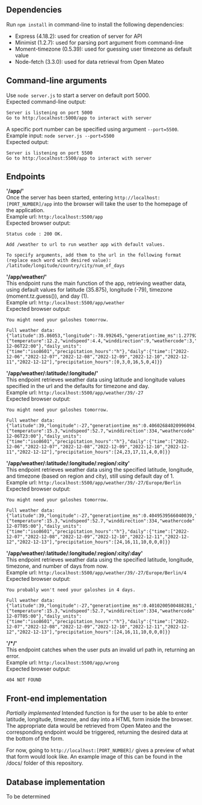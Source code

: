## Dependencies
Run ```npm install``` in command-line to install the following dependencies:
- Express (4.18.2): used for creation of server for API
- Minimist (1.2.7): used for parsing port argument from command-line
- Moment-timezone (0.5.39): used for guessing user timezone as default value
- Node-fetch (3.3.0): used for data retrieval from Open Mateo

## Command-line arguments
Use ```node server.js``` to start a server on default port 5000.\
Expected command-line output:
```
Server is listening on port 5000 
Go to http:/localhost:5000/app to interact with server
```

A specific port number can be specified using argument ```--port=5500```.\
Example input: ```node server.js --port=5500```\
Expected output:
```
Server is listening on port 5500
Go to http:/localhost:5500/app to interact with server
```

## Endpoints
**'/app/'**\
Once the server has been started, entering ```http://localhost:[PORT_NUMBER]/app``` into the browser will take the user to the homepage of the application.\
Example url: ```http:/localhost:5500/app```\
Expected browser output:
```
Status code : 200 OK.

Add /weather to url to run weather app with default values.

To specify arguments, add them to the url in the following format (replace each word with desired value): /latitude/longitude/country/city/num_of_days
```

**'/app/weather/'**\
This endpoint runs the main function of the app, retrieving weather data, using default values for latitude (35.875), longitude (-79), timezone (moment.tz.guess()),
and day (1).\
Example url: ```http:/localhost:5500/app/weather```\
Expected browser output:
```
You might need your galoshes tomorrow.

Full weather data:
{"latitude":35.86053,"longitude":-78.992645,"generationtime_ms":1.277923583984375,"utc_offset_seconds":-18000,"timezone":"America/New_York","timezone_abbreviation":"EST","elevation":99,"current_weather":{"temperature":12.2,"windspeed":4.4,"winddirection":9,"weathercode":3,"time":"2022-12-06T22:00"},"daily_units":{"time":"iso8601","precipitation_hours":"h"},"daily":{"time":["2022-12-06","2022-12-07","2022-12-08","2022-12-09","2022-12-10","2022-12-11","2022-12-12"],"precipitation_hours":[0,3,0,16,5,0,4]}}
```

**'/app/weather/:latitude/:longitude/'**\
This endpoint retrieves weather data using latitude and longitude values specified in the url and the defaults for timezone and day.\
Example url: ```http:/localhost:5500/app/weather/39/-27```\
Expected browser output:
```
You might need your galoshes tomorrow.

Full weather data:
{"latitude":39,"longitude":-27,"generationtime_ms":0.40602684020996094,"utc_offset_seconds":-18000,"timezone":"America/New_York","timezone_abbreviation":"EST","elevation":0,"current_weather":{"temperature":15.3,"windspeed":52.7,"winddirection":334,"weathercode":2,"time":"2022-12-06T23:00"},"daily_units":{"time":"iso8601","precipitation_hours":"h"},"daily":{"time":["2022-12-06","2022-12-07","2022-12-08","2022-12-09","2022-12-10","2022-12-11","2022-12-12"],"precipitation_hours":[24,23,17,11,4,0,0]}}
```

**'/app/weather/:latitude/:longitude/:region/:city'**\
This endpoint retrieves weather data using the specified latitude, longitude, and timezone (based on region and city), still using default day of 1.\
Example url: ```http:/localhost:5500/app/weather/39/-27/Europe/Berlin```\
Expected browser output:
```
You might need your galoshes tomorrow.

Full weather data:
{"latitude":39,"longitude":-27,"generationtime_ms":0.4049539566040039,"utc_offset_seconds":3600,"timezone":"Europe/Berlin","timezone_abbreviation":"CET","elevation":0,"current_weather":{"temperature":15.3,"windspeed":52.7,"winddirection":334,"weathercode":2,"time":"2022-12-07T05:00"},"daily_units":{"time":"iso8601","precipitation_hours":"h"},"daily":{"time":["2022-12-07","2022-12-08","2022-12-09","2022-12-10","2022-12-11","2022-12-12","2022-12-13"],"precipitation_hours":[24,16,11,10,0,0,0]}}
```

**'/app/weather/:latitude/:longitude/:region/:city/:day'**\
This endpoint retrieves weather data using the specified latitude, longitude, timezone, and number of days from now.\
Example url: ```http:/localhost:5500/app/weather/39/-27/Europe/Berlin/4```\
Expected browser output:
```
You probably won't need your galoshes in 4 days.

Full weather data:
{"latitude":39,"longitude":-27,"generationtime_ms":0.4010200500488281,"utc_offset_seconds":3600,"timezone":"Europe/Berlin","timezone_abbreviation":"CET","elevation":0,"current_weather":{"temperature":15.3,"windspeed":52.7,"winddirection":334,"weathercode":2,"time":"2022-12-07T05:00"},"daily_units":{"time":"iso8601","precipitation_hours":"h"},"daily":{"time":["2022-12-07","2022-12-08","2022-12-09","2022-12-10","2022-12-11","2022-12-12","2022-12-13"],"precipitation_hours":[24,16,11,10,0,0,0]}}
```

**'/\*/'**\
This endpoint catches when the user puts an invalid url path in, returning an error.\
Example url: ```http:/localhost:5500/app/wrong```\
Expected browser output:
```
404 NOT FOUND
```

## Front-end implementation
*Partially implemented*
Intended function is for the user to be able to enter latitude, longitude, timezone, and day into a HTML form inside the browser. The appropriate data would be retrieved from Open Mateo and the corresponding endpoint would be triggered, returning the desired data at the bottom of the form. 

For now, going to ```http://localhost:[PORT_NUMBER]/``` gives a preview of what that form would look like. An example image of this can be found in the /docs/ folder of this repository.

## Database implementation
To be determined
